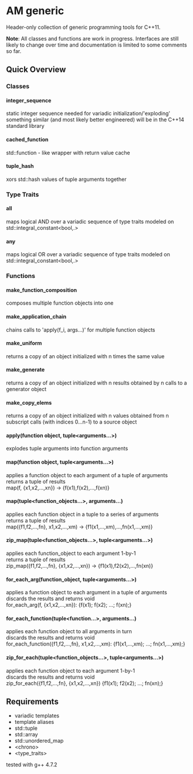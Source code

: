 AM generic
==========

Header-only collection of generic programming tools for C++11.

**Note**: All classes and functions are work in progress.
Interfaces are still likely to change over time and documentation is limited to some comments so far. 


## Quick Overview

### Classes

#### integer&#95;sequence
  static integer sequence needed for variadic initialization/'exploding' something similar
  (and most likely better engineered) will be in the C++14 standard library
 
#### cached&#95;function
  std::function - like wrapper with return value cache
 
#### tuple&#95;hash
  xors std::hash values of tuple arguments together


### Type Traits
#### all
  maps logical AND over a variadic sequence of type traits
  modeled on std::integral&#95;constant<bool,.>

#### any
  maps logical OR over a variadic sequence of type traits
  modeled on std::integral&#95;constant<bool,.>


### Functions

#### make&#95;function&#95;composition
  composes multiple function objects into one
  
#### make&#95;application&#95;chain
  chains calls to 'apply(f&#95;i, args...)' for multiple function objects 
  
#### make&#95;uniform
  returns a copy of an object initialized with n times the same value

#### make&#95;generate
  returns a copy of an object initialized with n results obtained by
  n calls to a generator object

#### make&#95;copy&#95;elems
  returns a copy of an object initialized with n values obtained from
  n subscript calls (with indices 0...n-1) to a source object

#### apply(function object, tuple&lt;arguments...&gt;)
  explodes tuple arguments into function arguments

#### map(function object, tuple&lt;arguments...&gt;)
  applies a function object to each argument of a tuple of arguments<br/>
  returns a tuple of results<br/>
  map(f, {x1,x2,...,xn}) -> {f(x1),f(x2),...,f(xn)}
  

#### map(tuple&lt;function&#95;objects...&gt;, arguments...)
  applies each function object in a tuple to a series of arguments<br/>
  returns a tuple of results<br/>
  map({f1,f2,...,fn}, x1,x2,...,xm) -> {f1(x1,...,xm),...,fn(x1,...,xm)}
  

#### zip&#95;map(tuple&lt;function&#95;objects...&gt;, tuple&lt;arguments...&gt;)
  applies each function&#95;object to each argument 1-by-1<br/>
  returns a tuple of results<br/>
  zip&#95;map({f1,f2,...,fn}, {x1,x2,...,xn}) -> {f1(x1),f2(x2),...,fn(xn)}


#### for&#95;each&#95;arg(function&#95;object, tuple&lt;arguments...&gt;)
  applies a function object to each argument in a tuple of arguments<br/>
  discards the results and returns void<br/>
  for&#95;each&#95;arg(f, {x1,x2,...,xn}): {f(x1); f(x2); ...; f(xn);}
  

#### for&#95;each&#95;function(tuple&lt;function...&gt;, arguments...)
  applies each function object to all arguments in turn<br/>
  discards the results and returns void<br/>
  for&#95;each&#95;function({f1,f2,...,fn}, x1,x2,...,xm): {f1(x1,...,xm); ...; fn(x1,...,xm);}
  

#### zip&#95;for&#95;each(tuple&lt;function&#95;objects...&gt;, tuple&lt;arguments...&gt;)
  applies each function object to each argument 1-by-1<br/>
  discards the results and returns void<br/>
  zip&#95;for&#95;each({f1,f2,...,fn}, {x1,x2,...,xn}) {f1(x1); f2(x2); ...; fn(xn);}


## Requirements
 - variadic templates
 - template aliases
 - std::tuple
 - std::array
 - std::unordered&#95;map
 - &lt;chrono&gt;
 - &lt;type&#95;traits&gt;

tested with g++ 4.7.2
